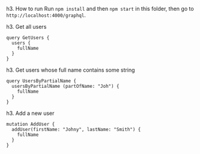 h3. How to run
Run `npm install` and then `npm start` in this folder, then go to `http://localhost:4000/graphql`.

h3. Get all users
```qraphql
query GetUsers {
  users {
    fullName
  }
}
```

h3. Get users whose full name contains some string
```qraphql
query UsersByPartialName {
  usersByPartialName (partOfName: "Joh") {
    fullName
  }
}
```

h3. Add a new user
```qraphql
mutation AddUser {
  addUser(firstName: "Johny", lastName: "Smith") {
    fullName
  }
}
```